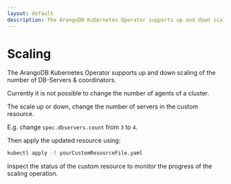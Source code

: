 ```yaml
---
layout: default
description: The ArangoDB Kubernetes Operator supports up and down scaling of the number of DB-Servers & coordinators
---
```

# Scaling

The ArangoDB Kubernetes Operator supports up and down scaling of
the number of DB-Servers & coordinators.

Currently it is not possible to change the number of
agents of a cluster.

The scale up or down, change the number of servers in the custom
resource.

E.g. change `spec.dbservers.count` from `3` to `4`.

Then apply the updated resource using:

```bash
kubectl apply -f yourCustomResourceFile.yaml
```

Inspect the status of the custom resource to monitor
the progress of the scaling operation.
